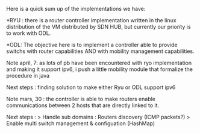 Here is a quick sum up of the implementations we have:

*RYU : there is a router controller implementation written in the
 linux distribution of the VM distributed by SDN HUB, but currently
 our priority is to work with ODL.

*ODL: The objective here is to implement a controller able to provide
 switchs with router capabilities AND with mobility management
 capabilities.

Note april, 7: as lots of pb have been encountered with ryo
implementation and making it support ipv6, i push a little mobility
module that formalize the procedure in java

Next steps : finding solution to make either Ryu or ODL support ipv6

Note mars, 30 : the controller is able to make routers enable
communications between 2 hosts that are directly linked to it.  

Next steps : > Handle sub domains : Routers discovery (ICMP packets?)
     	     > Enable multi switch management & configuation (HashMap)
